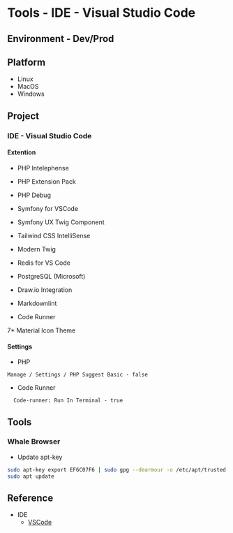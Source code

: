 # Tools - IDE - Visual Studio Code

## Environment - Dev/Prod

## Platform

* Linux
* MacOS
* Windows

## Project

### IDE - Visual Studio Code

#### Extention

* PHP Intelephense
* PHP Extension Pack
* PHP Debug

* Symfony for VSCode
* Symfony UX Twig Component
* Tailwind CSS IntelliSense
* Modern Twig

* Redis for VS Code

* PostgreSQL (Microsoft)

* Draw.io Integration
* Markdownlint
* Code Runner

7* Material Icon Theme

#### Settings

* PHP

```text
Manage / Settings / PHP Suggest Basic - false
```

* Code Runner

```text
  Code-runner: Run In Terminal - true
```

## Tools

### Whale Browser

* Update apt-key

```bash
sudo apt-key export EF6C07F6 | sudo gpg --dearmour -o /etc/apt/trusted.gpg.d/whale-key.gpg
sudo apt update
```

## Reference

* IDE
  * [VSCode](https://code.visualstudio.com/docs/languages/php)